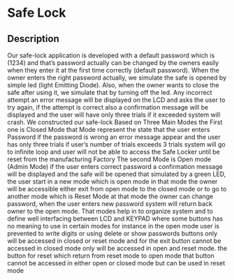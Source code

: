 # Safe Lock

## Description

Our safe-lock application is developed with a default password which is (1234) and 
that’s password actually can be changed by the owners easily when they enter it at 
the first time correctly (default password).
When the owner enters the right password actually, we simulate the safe is opened 
by simple led (light Emitting Diode).
Also, when the owner wants to close the safe after using it, we simulate that by 
turning off the led.
Any incorrect attempt an error message will be displayed on the LCD and asks the 
user to try again, if the attempt is correct also a confirmation message will be 
displayed and the user will have only three trials if it exceeded system will crash.
We constructed our safe-lock Based on Three Main Modes the First one is Closed 
Mode that Mode represent the state that the user enters Password if the password is 
wrong an error message appear and the user has only three trials if user’s number of 
trials exceeds 3 trials system will go to infinite loop and user will not be able to 
access the Safe Locker until be reset from the manufacturing Factory 
The second Mode is Open mode (Admin Mode) if the user enters correct password 
a confirmation message will be displayed and the safe will be opened that simulated 
by a green LED, the user start in a new mode which is open mode in that mode the 
owner will be accessible either exit from open mode to the closed mode or to go to 
another mode which is Reset Mode at that mode the owner can change password, 
when the user enters new password system will return back owner to the open mode.
That modes help in to organize system and to define well interfacing between LCD 
and KEYPAD where some buttons has no meaning to use in certain modes for 
instance in the open mode user is prevented to write digits or using delete or show 
passwords buttons only will be accessed in closed or reset mode and for the exit 
button cannot be accessed in closed mode only will be accessed in open and reset 
mode. the button for reset which return from reset mode to open mode that button 
cannot be accessed in either open or closed mode but can be used in reset mode
